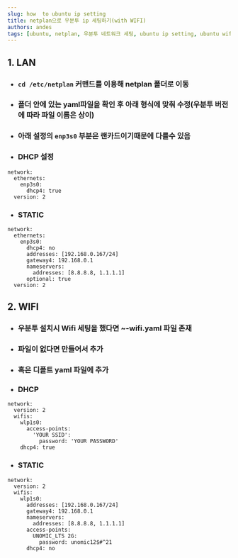 ```yaml
---
slug: how  to ubuntu ip setting
title: netplan으로 우분투 ip 세팅하기(with WIFI)
authors: andes
tags: [ubuntu, netplan, 우분투 네트워크 세팅, ubuntu ip setting, ubuntu wifi setting]
---
```


## 1. LAN

- ### `cd /etc/netplan` 커맨드를 이용해 netplan 폴더로 이동

- ### 폴더 안에 있는 yaml파일을 확인 후 아래 형식에 맞춰 수정(우분투 버전에 따라 파일 이름은 상이)

- ### 아래 설정의 `enp3s0` 부분은 랜카드이기때문에 다를수 있음

- ### DHCP 설정

```
network:
  ethernets:
    enp3s0:
      dhcp4: true
  version: 2
```

- ### STATIC

```
network:
  ethernets:
    enp3s0:
      dhcp4: no
      addresses: [192.168.0.167/24]
      gateway4: 192.168.0.1
      nameservers:
        addresses: [8.8.8.8, 1.1.1.1]
      optional: true
  version: 2
```

## 2. WIFI

- ### 우분투 설치시 Wifi 세팅을 했다면 ~-wifi.yaml 파일 존재

- ### 파일이 없다면 만들어서 추가

- ### 혹은 디폴트 yaml 파일에 추가

- ### DHCP

```
network:
  version: 2
  wifis:
    wlp1s0:
      access-points:
        'YOUR SSID':
          password: 'YOUR PASSWORD'
    dhcp4: true
```

- ### STATIC

```
network:
  version: 2
  wifis:
    wlp1s0:
      addresses: [192.168.0.167/24]
      gateway4: 192.168.0.1
      nameservers:
        addresses: [8.8.8.8, 1.1.1.1]
      access-points:
        UNOMIC_LTS 2G:
          password: unomic12$#^21
      dhcp4: no
```
